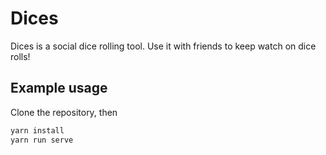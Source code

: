 # Dices

Dices is a social dice rolling tool. Use it with friends to keep watch on dice rolls!

## Example usage

Clone the repository, then

```bash
yarn install
yarn run serve
```
